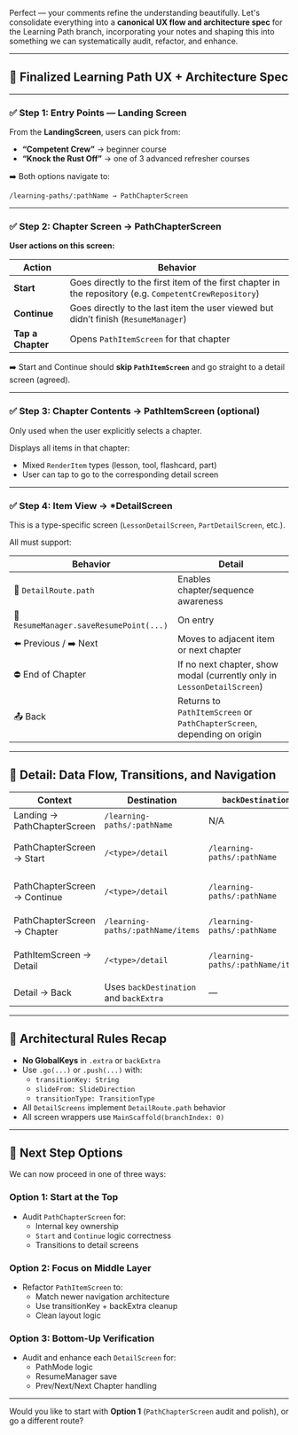 Perfect — your comments refine the understanding beautifully. Let's consolidate everything into a **canonical UX flow and architecture spec** for the Learning Path branch, incorporating your notes and shaping this into something we can systematically audit, refactor, and enhance.

---

## 🧭 Finalized Learning Path UX + Architecture Spec

---

### ✅ Step 1: Entry Points — Landing Screen

From the **LandingScreen**, users can pick from:

- **“Competent Crew”** → beginner course
- **“Knock the Rust Off”** → one of 3 advanced refresher courses

➡️ Both options navigate to:

```
/learning-paths/:pathName → PathChapterScreen
```

---

### ✅ Step 2: Chapter Screen → PathChapterScreen

**User actions on this screen:**

| Action | Behavior |
|--------|----------|
| **Start** | Goes directly to the first item of the first chapter in the repository (e.g. `CompetentCrewRepository`) |
| **Continue** | Goes directly to the last item the user viewed but didn’t finish (`ResumeManager`) |
| **Tap a Chapter** | Opens `PathItemScreen` for that chapter |

➡️ Start and Continue should **skip `PathItemScreen`** and go straight to a detail screen (agreed).

---

### ✅ Step 3: Chapter Contents → PathItemScreen (optional)

Only used when the user explicitly selects a chapter.

Displays all items in that chapter:
- Mixed `RenderItem` types (lesson, tool, flashcard, part)
- User can tap to go to the corresponding detail screen

---

### ✅ Step 4: Item View → *DetailScreen

This is a type-specific screen (`LessonDetailScreen`, `PartDetailScreen`, etc.).

All must support:

| Behavior | Detail |
|----------|--------|
| 🔁 `DetailRoute.path` | Enables chapter/sequence awareness |
| 📍 `ResumeManager.saveResumePoint(...)` | On entry |
| ⬅️ Previous / ➡️ Next | Moves to adjacent item or next chapter |
| ⛔ End of Chapter | If no next chapter, show modal (currently only in `LessonDetailScreen`) |
| 📤 Back | Returns to `PathItemScreen` or `PathChapterScreen`, depending on origin |

---

## 🧩 Detail: Data Flow, Transitions, and Navigation

| Context | Destination | `backDestination` | `backExtra` |
|---------|-------------|-------------------|-------------|
| Landing → PathChapterScreen | `/learning-paths/:pathName` | N/A | N/A |
| PathChapterScreen → Start | `/<type>/detail` | `/learning-paths/:pathName` | `{ pathName, chapterId }` |
| PathChapterScreen → Continue | `/<type>/detail` | `/learning-paths/:pathName` | `{ pathName, chapterId }` |
| PathChapterScreen → Chapter | `/learning-paths/:pathName/items` | `/learning-paths/:pathName` | `{ pathName }` |
| PathItemScreen → Detail | `/<type>/detail` | `/learning-paths/:pathName/items` | `{ pathName, chapterId }` |
| Detail → Back | Uses `backDestination` and `backExtra` | — | — |

---

## 🔐 Architectural Rules Recap

- **No GlobalKeys** in `.extra` or `backExtra`
- Use `.go(...)` or `.push(...)` with:
  - `transitionKey: String`
  - `slideFrom: SlideDirection`
  - `transitionType: TransitionType`
- All `DetailScreens` implement `DetailRoute.path` behavior
- All screen wrappers use `MainScaffold(branchIndex: 0)`

---

## 🧭 Next Step Options

We can now proceed in one of three ways:

### **Option 1: Start at the Top**
- Audit `PathChapterScreen` for:
  - Internal key ownership
  - `Start` and `Continue` logic correctness
  - Transitions to detail screens

### **Option 2: Focus on Middle Layer**
- Refactor `PathItemScreen` to:
  - Match newer navigation architecture
  - Use transitionKey + backExtra cleanup
  - Clean layout logic

### **Option 3: Bottom-Up Verification**
- Audit and enhance each `DetailScreen` for:
  - PathMode logic
  - ResumeManager save
  - Prev/Next/Next Chapter handling

---

Would you like to start with **Option 1** (`PathChapterScreen` audit and polish), or go a different route?